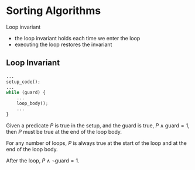 # Sorting Algorithms

Loop invariant
- the loop invariant holds each time we enter the loop
- executing the loop restores the invariant

## Loop Invariant

```python
...
setup_code();
...
while (guard) {
    ...
    loop_body();
    ...
}
```

Given a predicate $P$ is true in the setup, and the guard is true, $P \land \text{guard} = 1$, then $P$ must be true at the end of the loop body.

For any number of loops, $P$ is always true at the start of the loop and at the end of the loop body.

After the loop, $P \land \lnot \text{guard} = 1$. 

